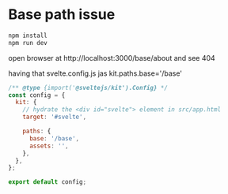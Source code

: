 # Base path issue

```bash
npm install
npm run dev
```

open browser at http://localhost:3000/base/about and see 404

having that svelte.config.js jas kit.paths.base='/base'

```javascript
/** @type {import('@sveltejs/kit').Config} */
const config = {
  kit: {
    // hydrate the <div id="svelte"> element in src/app.html
    target: '#svelte',

    paths: {
      base: '/base',
      assets: '',
    },
  },
};

export default config;
```
